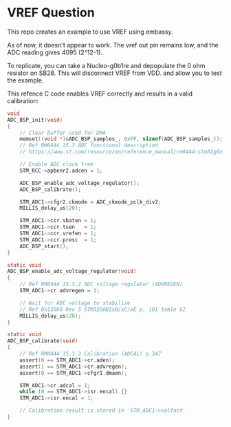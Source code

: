 # VREF Question

This repo creates an example to use VREF using embassy.

As of now, it doesn't appear to work.  The vref out pin remains low, and the ADC
reading gives 4095 (2^12-1).

To replicate, you can take a Nucleo-g0b1re and depopulate the 0 ohm resistor on
SB28.  This will disconnect VREF from VDD. and allow you to test the example.

This refence C code enables VREF correctly and results in a valid calibration:

```c
void
ADC_BSP_init(void)
{
    // Clear buffer used for DMA
    memset((void *)&ADC_BSP_samples_, 0xFF, sizeof(ADC_BSP_samples_));
    // Ref RM0444 15.3 ADC functional description
    // https://www.st.com/resource/en/reference_manual/rm0444-stm32g0x1-advanced-armbased-32bit-mcus-stmicroelectronics.pdf

    // Enable ADC clock tree
    STM_RCC->apbenr2.adcen = 1;

    ADC_BSP_enable_adc_voltage_regulator();
    ADC_BSP_calibrate();

    STM_ADC1->cfgr2.ckmode = ADC_ckmode_pclk_div2;
    MILLIS_delay_us(20);

    STM_ADC1->ccr.vbaten = 1;
    STM_ADC1->ccr.tsen   = 1;
    STM_ADC1->ccr.vrefen = 1;
    STM_ADC1->ccr.presc  = 1;
    ADC_BSP_start();
}

static void
ADC_BSP_enable_adc_voltage_regulator(void)
{
    // Ref RM0444 15.3.2 ADC voltage regulator (ADVREGEN)
    STM_ADC1->cr.advregen = 1;

    // Wait for ADC voltage to stabilize
    // Ref DS13560 Rev 5 STM32G0B1xB/xC/xE p. 101 table 62
    MILLIS_delay_us(20);
}

static void
ADC_BSP_calibrate(void)
{
    // Ref RM0444 15.3.3 Calibration (ADCAL) p.347
    assert(0 == STM_ADC1->cr.aden);
    assert(1 == STM_ADC1->cr.advregen);
    assert(0 == STM_ADC1->cfgr1.dmaen);

    STM_ADC1->cr.adcal = 1;
    while (0 == STM_ADC1->isr.eocal) {}
    STM_ADC1->isr.eocal = 1;

    // Calibration result is stored in `STM_ADC1->calfact`
}
```
